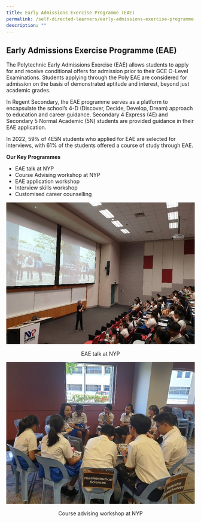 ```yaml
---
title: Early Admissions Exercise Programme (EAE)
permalink: /self-directed-learners/early-admissions-exercise-programme-eae/
description: ""
---
```

## Early Admissions Exercise Programme (EAE)

The Polytechnic Early Admissions Exercise (EAE) allows students to apply for and receive conditional offers for admission prior to their GCE O-Level Examinations. Students applying through the Poly EAE are considered for admission on the basis of demonstrated aptitude and interest, beyond just  
academic grades.

In Regent Secondary, the EAE programme serves as a platform to encapsulate the school’s 4-D (Discover, Decide, Develop, Dream) approach to education and career guidance. Secondary 4 Express (4E) and Secondary 5 Normal Academic (5N) students are provided guidance in their EAE application.

In 2022, 59% of 4E5N students who applied for EAE are selected for interviews, with 61% of the  students offered a course of study through EAE.

**Our Key Programmes**

* EAE talk at NYP  
* Course Advising workshop at NYP  
* EAE application workshop  
* Interview skills workshop  
* Customised career counselling

![](/images/eae-1.jpg)
<center>EAE talk at NYP</center>

![](/images/eae2.jpg)
<center>Course advising workshop at NYP</center>